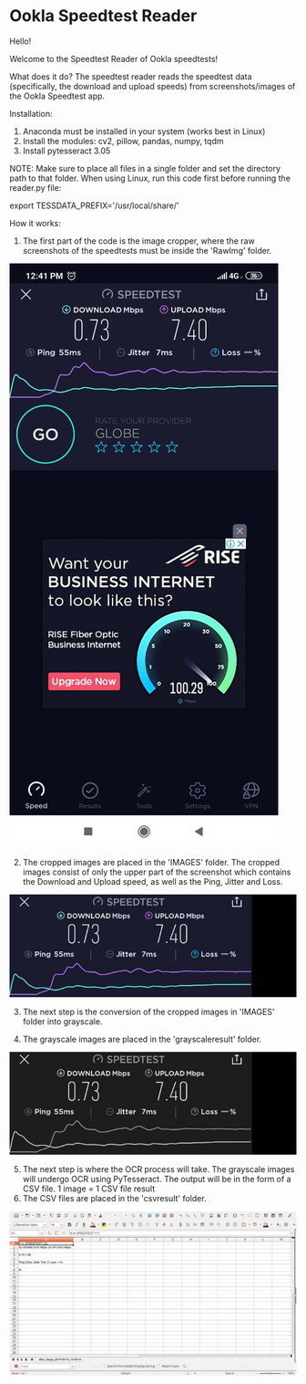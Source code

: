 # Ookla Speedtest Reader
Hello!

Welcome to the Speedtest Reader of Ookla speedtests!

What does it do?
The speedtest reader reads the speedtest data (specifically, the download and upload speeds) from screenshots/images of the Ookla Speedtest app.

Installation:
1. Anaconda must be installed in your system (works best in Linux)
2. Install the modules: cv2, pillow, pandas, numpy, tqdm
3. Install pytesseract 3.05


NOTE: Make sure to place all files in a single folder and set the directory path to that folder. 
When using Linux, run this code first before running the reader.py file:

export TESSDATA_PREFIX='/usr/local/share/'

How it works:
1. The first part of the code is the image cropper, where the raw screenshots of the speedtests must be inside the 'RawImg' folder.

![](Others/raw.jpg)

2. The cropped images are placed in the 'IMAGES' folder. The cropped images consist of only the upper part of the screenshot which contains the Download and Upload speed, as well as the Ping, Jitter and Loss.

![](Others/cropped.jpg)

3. The next step is the conversion of the cropped images in 'IMAGES' folder into grayscale.

4. The grayscale images are placed in the 'grayscaleresult' folder.

![](Others/gray.jpg)

5. The next step is where the OCR process will take. The grayscale images will undergo OCR using PyTesseract. The output will be in the form of a CSV file. 1 image = 1 CSV file result
6. The CSV files are placed in the 'csvresult' folder.

![](Others/csv.png)
